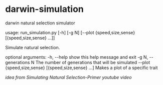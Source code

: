 # darwin-simulation
darwin natural selection simulator

usage: run_simulation.py [-h] [-g N]
                         [--plot {speed,size,sense} [{speed,size,sense} ...]]

Simulate natural selection.

optional arguments:
  -h, --help            show this help message and exit
  -g N, --generations N
                        The number of generations that will be simulated
  --plot {speed,size,sense} [{speed,size,sense} ...]
                        Makes a plot of a specific trait

_idea from Simulating Natural Selection-Primer youtube video_
